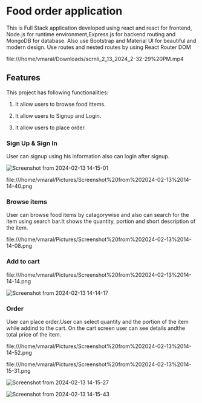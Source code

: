 # Food order application

This is Full Stack application developed using react and react for frontend, Node.js for runtime environment,Express.js for backend routing and MongoDB for database. 
Also use Bootstrap and Material UI for beautiful and modern design.
Use routes and nested routes by using React Router DOM

file:///home/vmaral/Downloads/scrnli_2_13_2024_2-32-29%20PM.mp4


## Features

This project has following functionalities:

1. It allow users to browse food ittems.

2. It allow users to Signup and Login.

3. It allow users to place order.

### Sign Up & Sign In

User can signup using his information also can login after signup.

![Screenshot from 2024-02-13 14-15-01](https://github.com/nikitadole712/orderfood/assets/104484902/1a0aa67e-e2d1-4dbd-87fc-8c117d0aba62)

file:///home/vmaral/Pictures/Screenshot%20from%202024-02-13%2014-14-40.png

### Browse items

User can browse food items by catagorywise and also can search for the item using search bar.It shows the quantity, portion and short description of the item.

file:///home/vmaral/Pictures/Screenshot%20from%202024-02-13%2014-14-08.png

### Add to cart 

file:///home/vmaral/Pictures/Screenshot%20from%202024-02-13%2014-14-14.png

![Screenshot from 2024-02-13 14-14-17](https://github.com/nikitadole712/orderfood/assets/104484902/2eff2eed-95fe-418a-89f4-a5fd382114ff)


### Order

User can place order.User can select quantity and the portion of the item while addind to the cart. On the cart screen user can see details andthe total price of the item.

file:///home/vmaral/Pictures/Screenshot%20from%202024-02-13%2014-14-52.png

file:///home/vmaral/Pictures/Screenshot%20from%202024-02-13%2014-15-31.png

![Screenshot from 2024-02-13 14-15-27](https://github.com/nikitadole712/orderfood/assets/104484902/dd3e4ed8-875d-43d9-a428-57c0a2e87f3d)

![Screenshot from 2024-02-13 14-15-43](https://github.com/nikitadole712/orderfood/assets/104484902/e27efaae-f12f-4c76-945e-022b1fb1449b)


